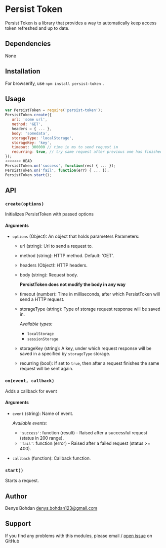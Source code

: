 # Persist Token
Persist Token is a library that provides a way to automatically keep access token refreshed and up to date.

## Dependencies
None

## Installation
For browserify, use ```npm install persist-token ```.

## Usage
 ```javascript
 var PersistToken = require('persist-token');
 PersistToken.create({
	url: 'some url',
	method: 'GET',
	headers = { ... },
	body: 'somedata',
	storageType: 'localStorage',
	storageKey: 'key',
	timeout: 300000 // time in ms to send request in
	recurring: true, // try same request after previous one has finished
 });
<<<<<<< HEAD
 PersistToken.on('success', function(res) { ... });
 PersistToken.on('fail', function(err) { ... });
 PersistToken.start();
```

## API

### ```create(options)```

Initializes PersistToken with passed options

#### Arguments

* ```options``` (Object): An object that holds parameters
Parameters:
	* url (string): Url to send a request to.

	* method (string): HTTP method.
		Default: 'GET'.

	* headers (Object): HTTP headers.

	* body (string): Request body.

		**PersistToken does not modify the body in any way**
	* timeout (number): Time in milliseconds, after which PersistToken will send a HTTP request.
	* storageType (string): Type of storage request response will be saved in.

		*Available types:*
		- ```localStorage```
		- ```sessionStorage```
	* storageKey (string): A key, under which request response will be saved in a specified by ```storageType``` storage.
	* recurring (bool): If set to ```true```, then after a request finishes the same request will be sent again.

### ```on(event, callback)```

Adds a callback for event

#### Arguments

* ```event``` (string): Name of event.

	*Available events:*
	* ```'success'```: function (result) - Raised after a successful request (status in 200 range).
	* ```'fail'```: function (error) - Raised after a failed request (status >= 400).
* ```callback``` (function): Callback function.

### ```start()```

Starts a request.

## Author

Denys Bohdan denys.bohdan123@gmail.com

## Support

If you find any problems with this modules, please email / [open issue](https://github.com/BogdanDenis/refresh-token-persist/issues/new) on GitHub
